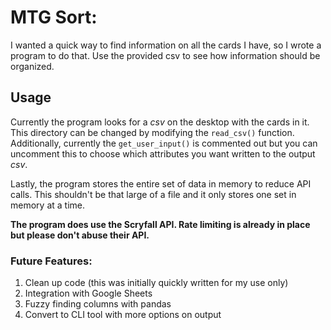 # MTG Sort:
I wanted a quick way to find information on all the cards I have, so I wrote a program to do that. Use the provided csv to see how information should be organized.

## Usage
Currently the program looks for a *csv* on the desktop with the cards in it. This directory can be changed by modifying the `read_csv()` function. Additionally, currently the `get_user_input()` is commented out but you can uncomment this to choose which attributes you want written to the output *csv*. 

Lastly, the program stores the entire set of data in memory to reduce API calls. This shouldn't be that large of a file and it only stores one set in memory at a time. 

**The program does use the  Scryfall API. Rate limiting is already in place but please don't abuse their API.**

### Future Features:
 1. Clean up code (this was initially quickly written for my use only)
 2. Integration with Google Sheets
 3. Fuzzy finding columns with pandas
 4. Convert to CLI tool with more options on output
